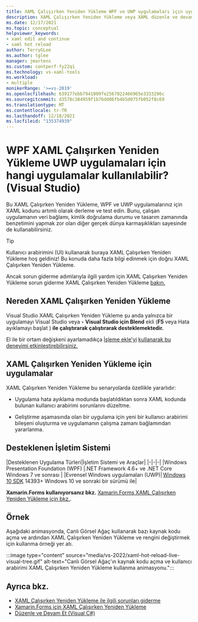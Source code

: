 ```yaml
---
title: XAML Çalışırken Yeniden Yükleme WPF ve UWP uygulamaları için uygulama
description: XAML Çalışırken Yeniden Yükleme veya XAML düzenle ve devam edin, uygulamaları çalışırken XAML kodunuz üzerinde değişiklik yapmanızı sağlar
ms.date: 12/17/2021
ms.topic: conceptual
helpviewer_keywords:
- xaml edit and continue
- xaml hot reload
author: TerryGLee
ms.author: tglee
manager: jmartens
ms.custom: contperf-fy22q1
ms.technology: vs-xaml-tools
ms.workload:
- multiple
monikerRange: '>=vs-2019'
ms.openlocfilehash: 639177ebb7941009fe2567022466965e3333296c
ms.sourcegitcommit: d3578c384959f1b76dd06fb4b5d075fb052f8c69
ms.translationtype: MT
ms.contentlocale: tr-TR
ms.lasthandoff: 12/18/2021
ms.locfileid: "135374939"
---
```

# <a name="what-is-xaml-hot-reload-for-wpf-and-uwp-apps-visual-studio"></a>WPF XAML Çalışırken Yeniden Yükleme UWP uygulamaları için hangi uygulamalar kullanılabilir? (Visual Studio)

Bu XAML Çalışırken Yeniden Yükleme, WPF ve UWP uygulamalarınız için XAML kodunu artımlı olarak derleme ve test edin. Bunu, çalışan uygulamanın veri bağlamı, kimlik doğrulama durumu ve tasarım zamanında benzetimini yapmak zor olan diğer gerçek dünya karmaşıklıkları sayesinde de kullanabilirsiniz.

> [!TIP]
> Kullanıcı arabirimini (UI) kullanarak buraya XAML Çalışırken Yeniden Yükleme hoş geldiniz! Bu konuda daha fazla bilgi edinmek için doğru XAML Çalışırken Yeniden Yükleme.
>
> Ancak sorun giderme adımlarıyla ilgili yardım için XAML Çalışırken Yeniden Yükleme sorun giderme XAML Çalışırken Yeniden Yükleme [bakın.](xaml-hot-reload-troubleshooting.md)

## <a name="where-to-get-xaml-hot-reload"></a>Nereden XAML Çalışırken Yeniden Yükleme

Visual Studio XAML Çalışırken Yeniden Yükleme şu anda yalnızca bir uygulamayı Visual Studio veya **-** **Visual Studio için Blend** ekli (**F5** veya Hata ayıklamayı başlat ) **ile çalıştırarak çalıştırarak desteklemektedir.**

El ile bir ortam değişkeni ayarlamadıkça [İşleme ekle'yi](../debugger/attach-to-running-processes-with-the-visual-studio-debugger.md) [kullanarak bu deneyimi etkinleştirebilirsiniz.](xaml-hot-reload-troubleshooting.md#verify-that-you-use-start-debugging-rather-than-attach-to-process)

## <a name="applications-for-xaml-hot-reload"></a>XAML Çalışırken Yeniden Yükleme için uygulamalar

XAML Çalışırken Yeniden Yükleme bu senaryolarda özellikle yararlıdır:

* Uygulama hata ayıklama modunda başlatıldıktan sonra XAML kodunda bulunan kullanıcı arabirimi sorunlarını düzeltme.

* Geliştirme aşamasında olan bir uygulama için yeni bir kullanıcı arabirimi bileşeni oluşturma ve uygulamanın çalışma zamanı bağlamından yararlanma.

## <a name="supported-os"></a>Desteklenen İşletim Sistemi

|Desteklenen Uygulama Türleri|İşletim Sistemi ve Araçlar|
|-|-|-|
|Windows Presentation Foundation (WPF) |.NET Framework 4.6+ ve .NET Core</br>Windows 7 ve sonrası |
|Evrensel Windows uygulamaları (UWP)| [Windows 10 SDK](https://developer.microsoft.com/windows/downloads/windows-10-sdk) 14393+ Windows 10 ve sonraki bir sürümü ile|

**Xamarin.Forms kullanıyorsanız bkz.** [Xamarin.Forms XAML Çalışırken Yeniden Yükleme için bkz.](/xamarin/xamarin-forms/xaml/hot-reload).

## <a name="example"></a>Örnek

Aşağıdaki animasyonda, Canlı Görsel Ağaç kullanarak bazı kaynak kodu açma ve ardından XAML Çalışırken Yeniden Yükleme ve rengini değiştirmek için kullanma örneği yer atı.

:::image type="content" source="media/vs-2022/xaml-hot-reload-live-visual-tree.gif" alt-text="Canlı Görsel Ağaç'ın kaynak kodu açma ve kullanıcı arabirimi XAML Çalışırken Yeniden Yükleme kullanma animasyonu.":::

## <a name="see-also"></a>Ayrıca bkz.

* [XAML Çalışırken Yeniden Yükleme ile ilgili sorunları giderme](xaml-hot-reload-troubleshooting.md)
* [Xamarin.Forms için XAML Çalışırken Yeniden Yükleme](/xamarin/xamarin-forms/xaml/hot-reload)
* [Düzenle ve Devam Et (Visual C#)](../debugger/edit-and-continue-visual-csharp.md)
